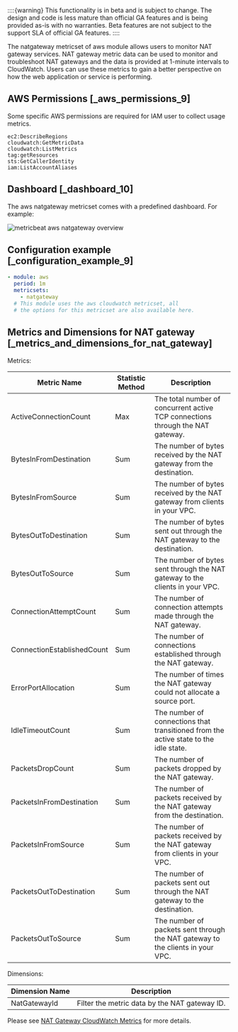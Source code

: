 ::::{warning}
This functionality is in beta and is subject to change. The design and code is less mature than official GA features and is being provided as-is with no warranties. Beta features are not subject to the support SLA of official GA features.
::::


The natgateway metricset of aws module allows users to monitor NAT gateway services. NAT gateway metric data can be used to monitor and troubleshoot NAT gateways and the data is provided at 1-minute intervals to CloudWatch. Users can use these metrics to gain a better perspective on how the web application or service is performing.


## AWS Permissions [_aws_permissions_9]

Some specific AWS permissions are required for IAM user to collect usage metrics.

```
ec2:DescribeRegions
cloudwatch:GetMetricData
cloudwatch:ListMetrics
tag:getResources
sts:GetCallerIdentity
iam:ListAccountAliases
```


## Dashboard [_dashboard_10]

The aws natgateway metricset comes with a predefined dashboard. For example:

![metricbeat aws natgateway overview](images/metricbeat-aws-natgateway-overview.png)


## Configuration example [_configuration_example_9]

```yaml
- module: aws
  period: 1m
  metricsets:
    - natgateway
  # This module uses the aws cloudwatch metricset, all
  # the options for this metricset are also available here.
```


## Metrics and Dimensions for NAT gateway [_metrics_and_dimensions_for_nat_gateway]

Metrics:

| Metric Name | Statistic Method | Description |
| --- | --- | --- |
| ActiveConnectionCount | Max | The total number of concurrent active TCP connections through the NAT gateway. |
| BytesInFromDestination | Sum | The number of bytes received by the NAT gateway from the destination. |
| BytesInFromSource | Sum | The number of bytes received by the NAT gateway from clients in your VPC. |
| BytesOutToDestination | Sum | The number of bytes sent out through the NAT gateway to the destination. |
| BytesOutToSource | Sum | The number of bytes sent through the NAT gateway to the clients in your VPC. |
| ConnectionAttemptCount | Sum | The number of connection attempts made through the NAT gateway. |
| ConnectionEstablishedCount | Sum | The number of connections established through the NAT gateway. |
| ErrorPortAllocation | Sum | The number of times the NAT gateway could not allocate a source port. |
| IdleTimeoutCount | Sum | The number of connections that transitioned from the active state to the idle state. |
| PacketsDropCount | Sum | The number of packets dropped by the NAT gateway. |
| PacketsInFromDestination | Sum | The number of packets received by the NAT gateway from the destination. |
| PacketsInFromSource | Sum | The number of packets received by the NAT gateway from clients in your VPC. |
| PacketsOutToDestination | Sum | The number of packets sent out through the NAT gateway to the destination. |
| PacketsOutToSource | Sum | The number of packets sent through the NAT gateway to the clients in your VPC. |

Dimensions:

| Dimension Name | Description |
| --- | --- |
| NatGatewayId | Filter the metric data by the NAT gateway ID. |

Please see [NAT Gateway CloudWatch Metrics](https://docs.aws.amazon.com/vpc/latest/userguide/vpc-nat-gateway-cloudwatch.html) for more details.
